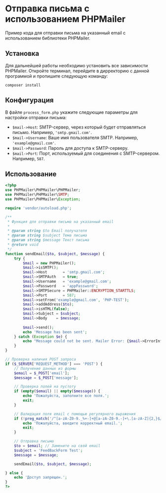 # Отправка письма с использованием PHPMailer

Пример кода для отправки письма на указанный email с использованием библиотеки PHPMailer.

## Установка

Для дальнейшей работы необходимо установить все зависимости PHPMailer. Откройте терминал, перейдите в дирректорию с данной программой и пропишите следующую команду:

```
composer install
```

## Конфигурация

В файле `process_form.php` укажите следующие параметры для настройки отправки письма:

- `$mail->Host`: SMTP-сервер, через который будет отправляться письмо. Например, `'smtp.gmail.com'`.
- `$mail->Username`: Ваше имя пользователя SMTP. Например, `'example@gmail.com'`.
- `$mail->Password`: Пароль для доступа к SMTP-серверу.
- `$mail->Port`: Порт, используемый для соединения с SMTP-сервером. Например, `587`.

## Использование

```php
<?php
use PHPMailer\PHPMailer\PHPMailer;
use PHPMailer\PHPMailer\SMTP;
use PHPMailer\PHPMailer\Exception;

require 'vendor/autoload.php';

/**
 * Функция для отправки письма на указанный email
 *
 * @param string $to Email получателя
 * @param string $subject Тема письма
 * @param string $message Текст письма
 * @return void
 */
function sendEmail($to, $subject, $message) {
    try {
        $mail = new PHPMailer();
        $mail->isSMTP();
        $mail->Host       = 'smtp.gmail.com';
        $mail->SMTPAuth   = true;
        $mail->Username   = 'example@gmail.com';
        $mail->Password   = 'appPassword';
        $mail->SMTPSecure = PHPMailer::ENCRYPTION_STARTTLS;
        $mail->Port       = 587;
        $mail->setFrom('example@gmail.com', 'PHP-TEST');
        $mail->addAddress($to);
        $mail->isHTML(false);
        $mail->Subject = $subject;
        $mail->Body    = $message;
    
        $mail->send();
        echo 'Message has been sent';
    } catch (Exception $e) {
        echo "Message could not be sent. Mailer Error: {$mail->ErrorInfo}";
    }
}

// Проверка наличия POST запроса
if ($_SERVER['REQUEST_METHOD'] === 'POST') {
    // Получение данных из формы
    $email = $_POST['email'];
    $message = $_POST['message'];

    // Проверка полей на пустоту
    if (empty($email) || empty($message)) {
        echo 'Пожалуйста, заполните все поля.';
        exit;
    }

    // Валидация поля email с помощью регулярного выражения
    if (!preg_match('/^[a-zA-Z0-9._%+-]+@[a-zA-Z0-9.-]+\.[a-zA-Z]{2,}$/', $email)) {
        echo 'Пожалуйста, введите корректный email.';
        exit;
    }

    // Отправка письма
    $to = $email; // Замените на свой email
    $subject = 'FeedBackForm Test';
    $message = $message;

    sendEmail($to, $subject, $message);

} else {
    echo 'Доступ запрещен.';
}
?>
```

